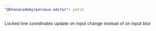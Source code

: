 ```yaml
---
"@khanacademy/perseus-editor": patch
---
```


Locked line coordinates update on input change instead of on input blur
